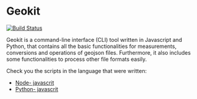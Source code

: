 # Geokit

[![Build Status](https://travis-ci.org/developmentseed/geokit.svg?branch=master)](https://magnum.travis-ci.com/developmentseed/geokit)

Geokit is a command-line interface (CLI) tool written in Javascript and Python, that contains all the basic functionalities for measurements, conversions and operations of geojson files. Furthermore, it also includes some functionalities to process other file formats easily.


Check you the scripts in the language that were written:

- [Node- javascrit ](node-scripts/)
- [Python- javascrit ](python-scripts/)
